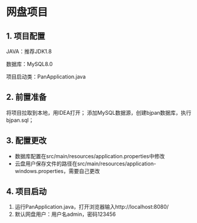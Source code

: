 # 网盘项目
## 1. 项目配置
JAVA：推荐JDK1.8

数据库：MySQL8.0

项目启动类：PanApplication.java

## 2. 前置准备
将项目拉取到本地，用IDEA打开；
添加MySQL数据源，创建bjpan数据库，执行bjpan.sql；
## 3. 配置更改
- 数据库配置在src/main/resources/application.properties中修改
- 云盘用户保存文件的路径在src/main/resources/application-windows.properties，需要自己更改
## 4. 项目启动
1. 运行PanApplication.java，打开浏览器输入http://localhost:8080/
2. 默认网盘用户：用户名admin，密码123456
